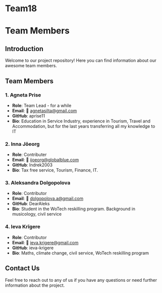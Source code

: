 # Team18
# Team Members

## Introduction
Welcome to our project repository! Here you can find information about our awesome team members.

## Team Members

### 1. Agneta Prise
- **Role**: Team Lead - for a while
- **Email**: 📧 agnetasilta@gmail.com
- **GitHub**: aprise11
- **Bio**: Education in Service Industry, experience in Tourism, Travel and Accommodation, but for the last years transferring all my knowledge to IT

### 2. Inna Jõeorg
- **Role**: Contributer
- **Email**: 📧 ijoeorg@globalblue.com
- **GitHub**: Indrek2003
- **Bio**: Tax free service, Tourism, Finance, IT.

### 3. Aleksandra Dolgopolova
- **Role**: Contributor
- **Email**: 📧 dolgopolova.a@gmail.com
- **GitHub**: DearAleks
- **Bio**: Student in the WoTech reskilling program. Background in musicology, civil service

### 4. Ieva Krīgere
- **Role**: Contributor
- **Email**: 📧 ieva.krigere@gmail.com
- **GitHub**: ieva-krigere
- **Bio**: Maths, climate change, civil service, WoTech reskilling program

## Contact Us
Feel free to reach out to any of us if you have any questions or need further information about the project.
